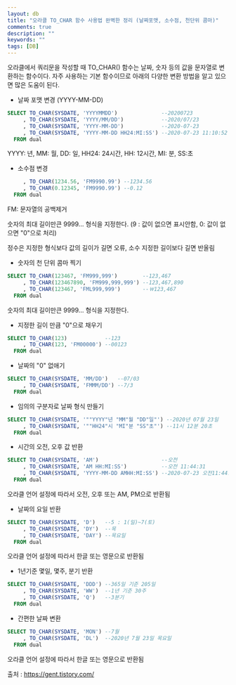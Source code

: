 ```yaml
---
layout: db
title: "오라클 TO_CHAR 함수 사용법 완벽한 정리 (날짜포맷, 소수점, 천단위 콤마)"
comments: true
description: ""
keywords: ""
tags: [DB]
---
```


오라클에서 쿼리문을 작성할 때 TO_CHAR() 함수는 날짜, 숫자 등의 값을 문자열로 변환하는 함수이다. 자주 사용하는 기본 함수이므로 아래의 다양한 변환 방법을 알고 있으면 많은 도움이 된다.

 
- 날짜 포맷 변경 (YYYY-MM-DD)

```sql
SELECT TO_CHAR(SYSDATE, 'YYYYMMDD')              --20200723
     , TO_CHAR(SYSDATE, 'YYYY/MM/DD')            --2020/07/23
     , TO_CHAR(SYSDATE, 'YYYY-MM-DD')            --2020-07-23
     , TO_CHAR(SYSDATE, 'YYYY-MM-DD HH24:MI:SS') --2020-07-23 11:10:52
  FROM dual
 ```

YYYY: 년, MM: 월, DD: 일, HH24: 24시간, HH: 12시간, MI: 분, SS:초


- 소수점 변경

```sql SELECT TO_CHAR(123.456, 'FM990.999') --123.456
     , TO_CHAR(1234.56, 'FM9990.99') --1234.56
     , TO_CHAR(0.12345, 'FM9990.99') --0.12
  FROM dual
 ```

FM: 문자열의 공백제거

숫자의 최대 길이만큰 9999... 형식을 지정한다. (9 : 값이 없으면 표시안함, 0: 값이 없으면 "0"으로 처리)

정수은 지정한 형식보다 값의 길이가 길면 오류, 소수 지정한 길이보다 길면 반올림


- 숫자의 천 단위 콤마 찍기

```sql
SELECT TO_CHAR(123467, 'FM999,999')        --123,467
     , TO_CHAR(123467890, 'FM999,999,999') --123,467,890
     , TO_CHAR(123467, 'FML999,999')       --￦123,467
  FROM dual
```

숫자의 최대 길이만큰 9999... 형식을 지정한다.

 
- 지정한 길이 만큼 "0"으로 채우기

```sql
SELECT TO_CHAR(123)            --123
     , TO_CHAR(123, 'FM00000') --00123
  FROM dual
```


- 날짜의 "0" 없애기

```sql
SELECT TO_CHAR(SYSDATE, 'MM/DD')   --07/03
     , TO_CHAR(SYSDATE, 'FMMM/DD') --7/3
  FROM dual
``` 

- 임의의 구분자로 날짜 형식 만들기

```sql
SELECT TO_CHAR(SYSDATE, '""YYYY"년 "MM"월 "DD"일"') --2020년 07월 23일
     , TO_CHAR(SYSDATE, '""HH24"시 "MI"분 "SS"초"') --11시 12분 20초
  FROM dual
```


- 시간의 오전, 오후 값 반환

```sql
SELECT TO_CHAR(SYSDATE, 'AM')                    --오전
     , TO_CHAR(SYSDATE, 'AM HH:MI:SS')           --오전 11:44:31
     , TO_CHAR(SYSDATE, 'YYYY-MM-DD AMHH:MI:SS') --2020-07-23 오전11:44:31
  FROM dual
``` 

오라클 언어 설정에 따라서 오전, 오후 또는 AM, PM으로 반환됨

 
- 날짜의 요일 반환

```sql
SELECT TO_CHAR(SYSDATE, 'D')   --5 : 1(일)~7(토)
     , TO_CHAR(SYSDATE, 'DY')  --목
     , TO_CHAR(SYSDATE, 'DAY') --목요일
  FROM dual
``` 

오라클 언어 설정에 따라서 한글 또는 영문으로 반환됨

 
- 1년기준 몇일, 몇주, 분기 반환

```sql
SELECT TO_CHAR(SYSDATE, 'DDD') --365일 기준 205일
     , TO_CHAR(SYSDATE, 'WW')  --1년 기준 30주
     , TO_CHAR(SYSDATE, 'Q')   --3분기
  FROM dual
```

- 간편한 날짜 변환

```sql
SELECT TO_CHAR(SYSDATE, 'MON') --7월
     , TO_CHAR(SYSDATE, 'DL')  --2020년 7월 23일 목요일
  FROM dual
``` 

오라클 언어 설정에 따라서 한글 또는 영문으로 반환됨


출처 : https://gent.tistory.com/